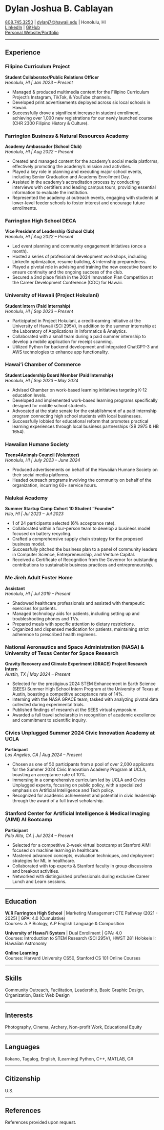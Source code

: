 # Dylan Joshua B. Cablayan

[808.745.3250](tel:8087453250) | [dylanj7@hawaii.edu](mailto:dylanj7@hawaii.edu) | Honolulu, HI  
[LinkedIn](https://linkedin.com/in/dylancablayan) | [GitHub](https://github.com/dylancablayan)  
[Personal Website/Portfolio](https://dcablayan.github.io)

---

## Experience

### Filipino Curriculum Project
**Student Collaborator/Public Relations Officer**  
*Honolulu, HI | Jan 2023 – Present*  
- Managed & produced multimedia content for the Filipino Curriculum Project’s Instagram, TikTok, & YouTube channels.
- Developed print advertisements deployed across six local schools in Hawaii.
- Successfully drove a significant increase in student enrollment, achieving over 1,000 new registrations for our newly launched course (CHR 2300 Filipino History & Culture).

### Farrington Business & Natural Resources Academy
**Academy Ambassador (School Club)**  
*Honolulu, HI | Aug 2022 – Present*  
- Created and managed content for the academy’s social media platforms, effectively promoting the academy’s mission and activities.
- Played a key role in planning and executing major school events, including Senior Graduation and Academy Enrollment Day.
- Assisted in the academy’s accreditation process by conducting interviews with certifiers and leading campus tours, providing essential information to evaluate the institution.
- Represented the academy at outreach events, engaging with students at lower-level feeder schools to foster interest and encourage future enrollments.

### Farrington High School DECA
**Vice President of Leadership (School Club)**  
*Honolulu, HI | Aug 2022 – Present*  
- Led event planning and community engagement initiatives (once a month).
- Hosted a series of professional development workshops, including LinkedIn optimization, resume building, & internship preparedness.
- Played a pivotal role in advising and training the new executive board to ensure continuity and the ongoing success of the club.
- Secured a 2nd place finish in the 2024 Innovation Plan Competition at the Career Development Conference (CDC) for Hawaii.

### University of Hawaii (Project Hokulani)
**Student Intern (Paid Internship)**  
*Honolulu, HI | Sep 2023 – Present*  
- Participated in Project Hokulani, a credit-earning initiative at the University of Hawaii (SCI 295V), in addition to the summer internship at the Laboratory of Applications in Informatics & Analytics.
- Collaborated with a small team during a paid summer internship to develop a mobile application for receipt scanning.
- Utilized Python for backend development and integrated ChatGPT-3 and AWS technologies to enhance app functionality.

### Hawai’i Chamber of Commerce
**Student Leadership Board Member (Paid Internship)**  
*Honolulu, HI | Sep 2023 – May 2024*  
- Advised Chamber on work-based learning initiatives targeting K-12 education levels.
- Developed and implemented work-based learning programs specifically designed for middle school students.
- Advocated at the state senate for the establishment of a paid internship program connecting high school students with local businesses.
- Successfully lobbied for educational reform that promotes practical learning experiences through local business partnerships (SB 2975 & HB 1654).

### Hawaiian Humane Society
**Teens4Animals Council (Volunteer)**  
*Honolulu, HI | July 2023 – June 2024*  
- Produced advertisements on behalf of the Hawaiian Humane Society on their social media platforms.
- Headed outreach programs involving the community on behalf of the organization, incurring 60+ service hours.

### Nalukai Academy
**Summer Startup Camp Cohort 10 Student “Founder”**  
*Hilo, HI | Jul 2023 – Jul 2023*  
- 1 of 24 participants selected (6% acceptance rate).
- Collaborated within a four-person team to develop a business model focused on battery recycling.
- Crafted a comprehensive supply chain strategy for the proposed business model.
- Successfully pitched the business plan to a panel of community leaders in Computer Science, Entrepreneurship, and Venture Capital.
- Received a Certificate of Recognition from the Governor for outstanding contributions to sustainable business practices and entrepreneurship.

### Me Jireh Adult Foster Home
**Assistant**  
*Honolulu, HI | Jul 2019 – Present*  
- Shadowed healthcare professionals and assisted with therapeutic exercises for patients.
- Managed technology aids for patients, including setting up and troubleshooting phones and TVs.
- Prepared meals with specific attention to dietary restrictions.
- Organized and dispensed medication for patients, maintaining strict adherence to prescribed health regimens.

### National Aeronautics and Space Administration (NASA) & University of Texas Center for Space Research
**Gravity Recovery and Climate Experiment (GRACE) Project Research Intern**  
*Austin, TX | May 2024 – Present*  
- Selected for the prestigious 2024 STEM Enhancement in Earth Science (SEES) Summer High School Intern Program at the University of Texas at Austin, boasting a competitive acceptance rate of 14%.
- Interning with the NASA GRACE team, tasked with analyzing pivotal data collected during experimental trials.
- Published findings of research at the SEES virtual symposium.
- Awarded a full travel scholarship in recognition of academic excellence and commitment to scientific inquiry.

### Civics Unplugged Summer 2024 Civic Innovation Academy at UCLA
**Participant**  
*Los Angeles, CA | Aug 2024 – Present*  
- Chosen as one of 50 participants from a pool of over 2,000 applicants for the Summer 2024 Civic Innovation Academy Program at UCLA, boasting an acceptance rate of 10%.
- Immersing in a comprehensive curriculum led by UCLA and Civics Unplugged experts, focusing on public policy, with a specialized emphasis on Artificial Intelligence and Tech policy.
- Recognized for academic achievement and potential in civic leadership through the award of a full travel scholarship.

### Stanford Center for Artificial Intelligence & Medical Imaging (AIMI) AI Bootcamp
**Participant**  
*Palo Alto, CA | Jul 2024 – Present*  
- Selected for a competitive 2-week virtual bootcamp at Stanford AIMI focused on machine learning in healthcare.
- Mastered advanced concepts, evaluation techniques, and deployment strategies for ML in healthcare.
- Collaborated with top experts & Stanford faculty in group discussions and breakout activities.
- Networked with distinguished professionals during exclusive Career Lunch and Learn sessions.

---

## Education

**W.R Farrington High School** | Marketing Management CTE Pathway (2021 - 2025) | GPA: 4.0 (Cumulative)  
Courses: A.P Biology, A.P English Language & Composition

**University of Hawai’i System** | Dual Enrollment | GPA: 4.0  
Courses: Introduction to STEM Research (SCI 295V), HWST 281 Ho’okele I: Hawaiian Astronomy

**Online Learning**  
Courses: Harvard University CS50, Stanford CS 101 Online Courses

---

## Skills

Community Outreach, Facilitation, Leadership, Basic Graphic Design, Organization, Basic Web Design

---

## Interests

Photography, Cinema, Archery, Non-profit Work, Educational Equity

---

## Languages

Ilokano, Tagalog, English, (Learning) Python, C++, MATLAB, C#

---

## Citizenship

U.S.

---

## References

References provided upon request.
